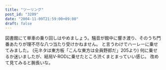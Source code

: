 ```yaml
---
title: "ツーリング"
post_id: "3209"
date: "2004-11-09T21:59:00+09:00"
draft: false
---
```



図書館にて単車の乗り回しはやめましょう。騒音が館中に響き渡り、そのうち門番あたりが理不尽な八つ当たり受けかねません。 と言うわけでハーレーに乗せてみました。 (元ネタは東方板「こんな東方は全員野郎だ」205より)  何に乗せるか迷いましたが、結局V-RODに乗せたところ渋くまとまっていい感じ。 改めて見てみると腕長いな。
